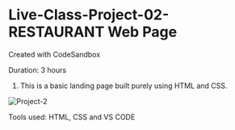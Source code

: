 # Live-Class-Project-02-RESTAURANT Web Page
Created with CodeSandbox

Duration: 3 hours

1. This is a basic landing page built purely using HTML and CSS.


![Project-2](https://user-images.githubusercontent.com/66403905/185859409-7df80aa0-6e1e-4766-9b04-ffe09744b521.png)

Tools used: HTML, CSS and VS CODE
